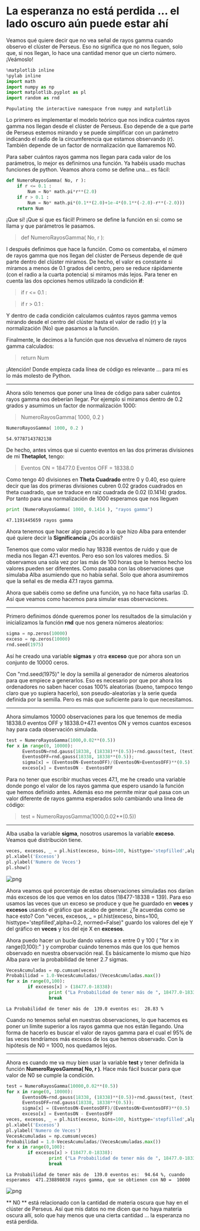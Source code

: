 # La esperanza no está perdida ... el lado oscuro aún puede estar ahí

Veamos qué quiere decir que no vea señal de rayos gamma cuando observo el clúster de Perseus. Eso no significa que no nos lleguen, solo que, si nos llegan, lo hace una cantidad menor que un cierto número. ¡Veámoslo!


```python
%matplotlib inline
%pylab inline
import math
import numpy as np
import matplotlib.pyplot as pl
import random as rnd
```

    Populating the interactive namespace from numpy and matplotlib


Lo primero es implementar el modelo teórico que nos indica cuántos rayos gamma nos llegan desde el clúster de Perseus. Eso depende de a que parte de Perseus estemos mirando y se puede simplificar con un parámetro indicando el radio de la circumferencia que estamos observando (r). También depende de un factor de normalización que llamaremos N0.

Para saber cuántos rayos gamma nos llegan para cada valor de los parámetros, lo mejor es definirnos una función. Ya habéis usado muchas funciones de python. Veamos ahora como se define una... es fácil:


```python
def NumeroRayosGamma( No, r ):
    if r <= 0.1 :
        Num = No* math.pi*r**(2.0)
    if r > 0.1 :
        Num = No* math.pi*(0.1**(2.0)+1e-4*(0.1**(-2.0)-r**(-2.0)))
    return Num
```

¡Que sí! ¡Que sí que es fácil!
Primero se define la función en sí: como se llama y que parámetros le pasamos.

> def NumeroRayosGamma( No, r ):

I después definimos que hace la función. Como os comentaba, el número de rayos gamma que nos llegan del clúster de Perseus depende de qué parte dentro del clúster miramos. De hecho, el valor es constante si miramos a menos de 0.1 grados del centro, pero se reduce rápidamente (con el radio a la cuarta potencia) si miramos más lejos. Para tener en cuenta las dos opciones hemos utilizado la condición **if**:

> if r <= 0.1 :

> if r > 0.1 :

Y dentro de cada condición calculamos cuántos rayos gamma vemos mirando desde el centro del clúster hasta el valor de radio (r) y la normalización (No) que pasamos a la función.

Finalmente, le decimos a la función que nos devuelva el número de rayos gamma calculados:

> return Num

¡Atención! Donde empieza cada línea de código es relevante ... para mí es lo más molesto de Python.

--------------

Ahora sólo tenemos que poner una línea de código para saber cuántos rayos gamma nos deberían llegar. Por ejemplo si miramos dentro de 0.2 grados y asumimos un factor de normalización 1000:

> NumeroRayosGamma( 1000, 0.2 )


```python
NumeroRayosGamma( 1000, 0.2 )
```




    54.97787143782138



De hecho, antes vimos que si cuento eventos en las dos primeras divisiones de mi **Thetaplot**, tengo:

> Eventos ON = 18477.0
> Eventos OFF = 18338.0

Como tengo 40 divisiones en **Theta Cuadrado** entre 0 y 0.40, eso quiere decir que las dos primeras divisiones cubren 0.02 grados cuadrados en theta cuadrado, que se traduce en raiz cuadrada de 0.02 (0.1414) grados. Por tanto para una normalización de 1000 esperamos que nos lleguen


```python
print (NumeroRayosGamma( 1000, 0.1414 ), "rayos gamma")
```

    47.1191445659 rayos gamma


Ahora tenemos que hacer algo parecido a lo que hizo Alba para entender qué quiere decir la **Significancia** ¿Os acordáis?

Tenemos que como valor medio hay 18338 eventos de ruido y que de media nos llegan 47.1 eventos. Pero eso son los valores medios. Si observamos una sola vez por las más de 100 horas que lo hemos hecho los valores pueden ser diferentes. Como pasaba con las observaciones que simulaba Alba asumiendo que no había señal. Solo que ahora asumiremos que la señal es de media 47.1 rayos gamma.

Ahora que sabéis como se define una función, ya no hace falta usarlas :D. Así que veamos como hacemos para simular esas observaciones.

-------

Primero definimos dónde queremos poner los resultados de la simulación y inicializamos la función **rnd** que nos genera números aleatorios:


```python
sigma = np.zeros(10000)
exceso = np.zeros(10000)
rnd.seed(1975)
```

Así he creado una variable **sigmas** y otra **exceso** que por ahora son un conjunto de 10000 ceros.

Con "rnd.seed(1975)" le doy la semilla al generador de números aleatorios para que empiece a generarlos. Eso es necesario por que por ahora los ordenadores no saben hacer cosas 100% aleatorias (bueno, tampoco tengo claro que yo supiera hacerlo), son pseudo-aleatorias y la serie queda definida por la semilla. Pero es más que suficiente para lo que necesitamos.

----------

Ahora simulamos 10000 observaciones para los que tenemos de media 18338.0 eventos OFF y 18338.0+47.1 eventos ON y vemos cuantos excesos hay para cada observación simulada.



```python
test = NumeroRayosGamma(1000,0.02**(0.5))
for x in range(0, 10000):
      EventosON=rnd.gauss(18338, (18338)**(0.5))+rnd.gauss(test, (test)**(0.5));
      EventosOFF=rnd.gauss(18338, 18338**(0.5));
      sigma[x] = (EventosON-EventosOFF)/(EventosON+EventosOFF)**(0.5)
      exceso[x] = EventosON - EventosOFF
```

Para no tener que escribir muchas veces 47.1, me he creado una variable donde pongo el valor de los rayos gamma que espero usando la función que hemos definido antes. Además eso me permite mirar qué pasa con un valor diferente de rayos gamma esperados solo cambiando una linea de código:

> test = NumeroRayosGamma(1000,0.02**(0.5))

----------

Alba usaba la variable **sigma**, nosotros usaremos la variable **exceso**. Veamos qué distribución tiene.


```python
veces, excesos, _ = pl.hist(exceso, bins=100, histtype='stepfilled',alpha=0.2, normed=False)
pl.xlabel('Excesos')
pl.ylabel('Numero de Veces')
pl.show()
```


![png](night_3_4_files/night_3_4_13_0.png)


Ahora veamos qué porcentaje de estas observaciones simuladas nos darían más excesos de los que vemos en los datos (18477-18338 = 139). Para eso usamos las veces que un exceso se produce y que he guardado en **veces** y **excesos** usando el gráfico que acabo de generar. ¿Te acuerdas como se hace esto? Con "veces, excesos, _ = pl.hist(exceso, bins=100, histtype='stepfilled',alpha=0.2, normed=False)" guardo los valores del eje Y del gráfico en **veces** y los del eje X en **excesos**.

Ahora puedo hacer un bucle dando valores a x entre 0 y 100 ( "for x in range(0,100):" ) y comprobar cuándo tenemos más que los que hemos observado en nuestra observación real. Es básicamente lo mismo que hizo Alba para ver la probabilidad de tener 2.7 sigmas.


```python
VecesAcumuladas = np.cumsum(veces)
Probabilidad = 1.0-VecesAcumuladas/(VecesAcumuladas.max())
for x in range(0,100):
        if excesos[x] > (18477.0-18338):
                print ("La Probabilidad de tener más de ", 18477.0-18338, "eventos es: ", Probabilidad[x]*100, "%")
                break
```

    La Probabilidad de tener más de  139.0 eventos es:  28.83 %


Cuando no tenemos señal en nuestras observaciones, lo que hacemos es poner un límite superior a los rayos gamma que nos están llegando. Una forma de hacerlo es buscar el valor de rayos gamma para el cual el 95% de las veces tendríamos más excesos de los que hemos observado. Con la hipótesis de N0 = 1000, nos quedamos lejos.

------

Ahora es cuando me va muy bien usar la variable **test** y tener definida la función **NumeroRayosGamma( No, r )**. Hace más fácil buscar para que valor de N0 se cumple la condición.


```python
test = NumeroRayosGamma(10000,0.02**(0.5))
for x in range(0, 10000):
      EventosON=rnd.gauss(18338, (18338)**(0.5))+rnd.gauss(test, (test)**(0.5));
      EventosOFF=rnd.gauss(18338, 18338**(0.5));
      sigma[x] = (EventosON-EventosOFF)/(EventosON+EventosOFF)**(0.5)
      exceso[x] = EventosON - EventosOFF
veces, excesos, _ = pl.hist(exceso, bins=100, histtype='stepfilled',alpha=0.2, normed=False)
pl.xlabel('Excesos')
pl.ylabel('Numero de Veces')
VecesAcumuladas = np.cumsum(veces)
Probabilidad = 1.0-VecesAcumuladas/(VecesAcumuladas.max())
for x in range(0,100):
        if excesos[x] > (18477.0-18338):
                print ("La Probabilidad de tener más de ", 18477.0-18338, "eventos es: ", Probabilidad[x]*100, "%, cuando esperamos ", test, "rayos gamma, que se obtienen con N0 = ",10000)
                break
```

    La Probabilidad de tener más de  139.0 eventos es:  94.64 %, cuando esperamos  471.238898038 rayos gamma, que se obtienen con N0 =  10000



![png](night_3_4_files/night_3_4_17_1.png)


** N0 ** está relacionado con la cantidad de materia oscura que hay en el clúster de Perseus. Así que mis datos no me dicen que no haya materia oscura allí, solo que hay menos que una cierta cantidad ... la esperanza no está perdida.

